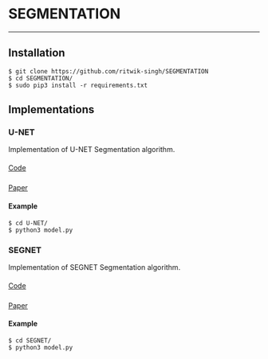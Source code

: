 # SEGMENTATION
***

## Installation
    $ git clone https://github.com/ritwik-singh/SEGMENTATION
    $ cd SEGMENTATION/
    $ sudo pip3 install -r requirements.txt
    
## Implementations 

### U-NET

Implementation of U-NET Segmentation algorithm.
####
[Code](U-NET/model.py)
#####
[Paper](U-NET/1505.04597.pdf)

#### Example
```
$ cd U-NET/
$ python3 model.py
```

### SEGNET

Implementation of SEGNET Segmentation algorithm.
####
[Code](SEGNET/model.py)
#####
[Paper](SEGNET/1505.04597.pdf)

#### Example
```
$ cd SEGNET/
$ python3 model.py
```
